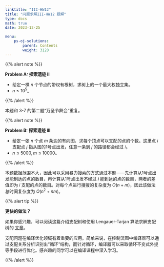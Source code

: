```yaml
---
linktitle: "III-HW12"
title: "问题求解III-HW12 题解"
type: docs
math: true
date: 2023-12-25

menu:
    ps-oj-solutions:
        parent: Contents
        weight: 3120
---
```


{{% alert note %}}

**Problem A: 探索遗迹 II**

* 给定一棵 $n$ 个节点的带权有根树，求树上的一个最大权独立集。
* $n\leq 10^5$。

{{% /alert %}}

本题和 3-7 的第二题“万圣节舞会”重复。

{{% alert note %}}

**Problem B: 探索遗迹 III**

* 给定一张 $n$ 个点 $m$ 条边的有向图，求每个顶点可以支配的点的个数。这里点 $i$ 支配点 $j$ 指从图的1号点出发，任意一条到 $j$ 的路径都会经过 $i$。
* $n\leq 5000, m\leq 10000$。

{{% /alert %}}

本题数据范围不大，因此可以采用暴力搜索的方式通过本题——先计算从1号点出发能到达的点的数目，再计算从1号点出发不经过 $i$ 能到达的点的数目，两者的差值即为 $i$ 支配的点的数目。对每个点进行搜搜的复杂度为 $O(n+m)$，因此该做法总时间复杂度为 $O(n^2 + nm)$。

{{% alert tip %}}

**更快的做法？**

如果你感兴趣，可以阅读这篇介绍支配树和使用 Lengauer-Tarjan 算法求解支配树的 [文章](https://oi-wiki.org/graph/dominator-tree/)。

支配问题在编译优化领域有着重要的应用。简单来说，在控制流图中编译器可以通过支配关系分析识别出“循环”结构，而针对循环，编译器可以采取循环不变式外提等手段进行优化。感兴趣的同学可以在编译课程中深入学习。

{{% /alert %}}